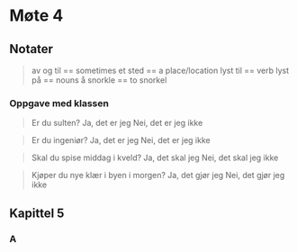 # Møte 4


## Notater

> av og til == sometimes
> et sted == a place/location
> lyst til == verb
> lyst på == nouns
> å snorkle == to snorkel

### Oppgave med klassen

> Er du sulten?
  Ja, det er jeg
  Nei, det er jeg ikke

> Er du ingeniør?
  Ja, det er jeg
  Nei, det er jeg ikke

> Skal du spise middag i kveld?
  Ja, det skal jeg
  Nei, det skal jeg ikke

> Kjøper du nye klær i byen i morgen?
  Ja, det gjør jeg
  Nei, det gjør jeg ikke


## Kapittel 5

### A

